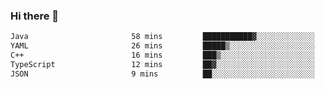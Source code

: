 ### Hi there 👋

<!--START_SECTION:waka-->

```txt
Java                       58 mins         ███████████▓░░░░░░░░░░░░░   46.44 %
YAML                       26 mins         █████▒░░░░░░░░░░░░░░░░░░░   20.91 %
C++                        16 mins         ███▒░░░░░░░░░░░░░░░░░░░░░   13.39 %
TypeScript                 12 mins         ██▓░░░░░░░░░░░░░░░░░░░░░░   10.29 %
JSON                       9 mins          ██░░░░░░░░░░░░░░░░░░░░░░░   07.45 %
```

<!--END_SECTION:waka-->

<!--
**jerry-shao/jerry-shao** is a ✨ _special_ ✨ repository because its `README.md` (this file) appears on your GitHub profile.

Here are some ideas to get you started:

- 🔭 I’m currently working on ...
- 🌱 I’m currently learning ...
- 👯 I’m looking to collaborate on ...
- 🤔 I’m looking for help with ...
- 💬 Ask me about ...
- 📫 How to reach me: ...
- 😄 Pronouns: ...
- ⚡ Fun fact: ...
-->
